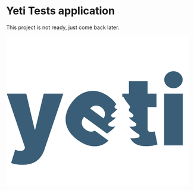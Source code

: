 # Yeti Tests application

This project is not ready, just come back later.

<img src="https://github.com/leckliss/yeti/blob/main/src/imgs/Logo.svg">
